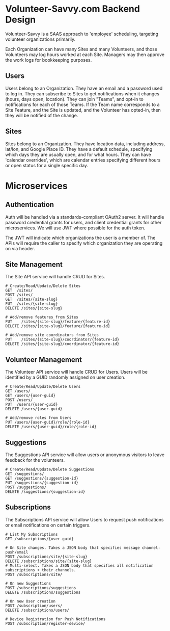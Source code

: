 # Volunteer-Savvy.com Backend Design

Volunteer-Savvy is a SAAS approach to 'employee' scheduling, targeting volunteer organizations primarily.

Each Organization can have many Sites and many Volunteers, and those Volunteers may log hours worked at each Site. Managers may then approve the work logs for bookkeeping purposes.

## Users

Users belong to an Organization.
They have an email and a password used to log in.
They can subscribe to Sites to get notifications when it changes (hours, days open, location).
They can join "Teams", and opt-in to notifications for each of those Teams. If the Team name corresponds to a Site Feature, and the Site is updated, and the Volunteer has opted-in, then they will be notified of the change.

## Sites

Sites belong to an Organization.
They have location data, including address, lat/lon, and Google Place ID.
They have a default schedule, specifying which days they are usually open, and for what hours.
They can have 'calendar overrides', which are calendar entries specifying different hours or open status for a single specific day.

# Microservices

## Authentication

Auth will be handled via a standards-compliant OAuth2 server. It will handle password 
credential grants for users, and client credential grants for other microservices. 
We will use JWT where possible for the auth token.

The JWT will indicate which organizations the user is a member of. The APIs will 
require the caller to specify which organization they are operating on via header. 

## Site Management

The Site API service will handle CRUD for Sites. 

    # Create/Read/Update/Delete Sites
    GET  /sites/
    POST /sites/
    GET  /sites/{site-slug}
    PUT  /sites/{site-slug}
    DELETE /sites/{site-slug}
    
    # Add/remove features from Sites
    PUT    /sites/{site-slug}/feature/{feature-id}
    DELETE /sites/{site-slug}/feature/{feature-id}
    
    # Add/remove site coordinators from Sites
    PUT    /sites/{site-slug}/coordinator/{feature-id}
    DELETE /sites/{site-slug}/coordinator/{feature-id}

## Volunteer Management

The Volunteer API service will handle CRUD for Users. Users will be 
identified by a GUID randomly assigned on user creation.

    # Create/Read/Update/Delete Users
    GET /users/
    GET /users/{user-guid}
    POST /users/
    PUT  /users/{user-guid}
    DELETE /users/{user-guid}
    
    # Add/remove roles from Users
    PUT /users/{user-guid}/role/{role-id}
    DELETE /users/{user-guid}/role/{role-id}
    
## Suggestions

The Suggestions API service will allow users or 
anonymous visitors to leave feedback for the volunteers.

    # Create/Read/Update/Delete Suggestions
    GET /suggestions/
    GET /suggestions/{suggestion-id}
    PUT /suggestions/{suggestion-id}
    POST /suggestions/
    DELETE /suggestions/{suggestion-id}
    
## Subscriptions

The Subscriptions API service will allow Users to request push 
notifications or email notifications on certain triggers.

    # List My Subscriptions
    GET /subscriptions/{user-guid}
    
    # On Site changes. Takes a JSON body that specifies message channel: push/email
    POST /subscriptions/site/{site-slug}
    DELETE /subscriptions/site/{site-slug}
    # Multi-select. Takes a JSON body that specifies all notification subscriptions + their channels.
    POST /subscriptions/site/ 
    
    # On new Suggestions
    POST /subscriptions/suggestions
    DELETE /subscriptions/suggestions
    
    # On new User creation
    POST /subscription/users/
    DELETE /subscriptions/users/
    
    # Device Registration for Push Notifications
    POST /subscription/register-device/
    
